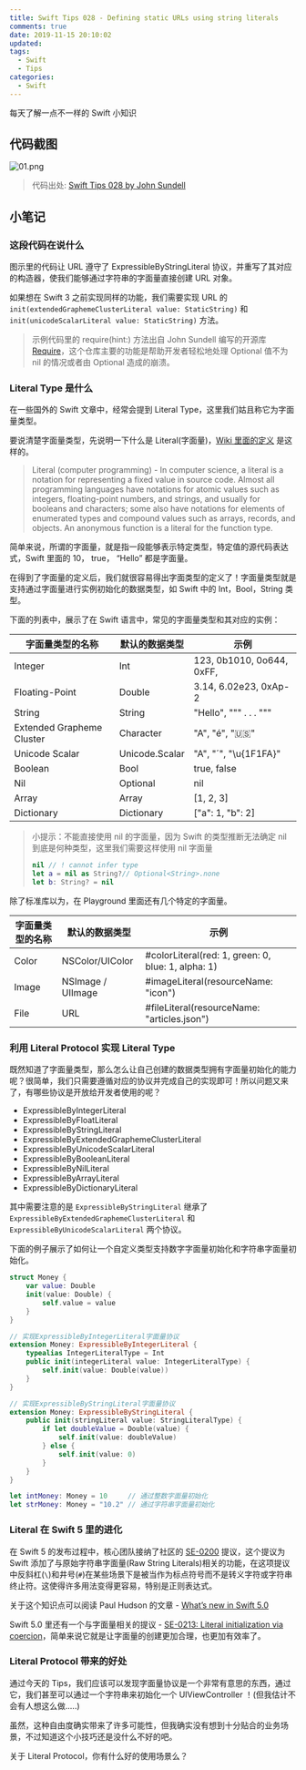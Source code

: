 ```yaml
---
title: Swift Tips 028 - Defining static URLs using string literals
comments: true
date: 2019-11-15 20:10:02
updated:
tags:
  - Swift
  - Tips
categories:
  - Swift
---
```


每天了解一点不一样的 Swift 小知识

<!-- more -->

## 代码截图

![01.png](01.png)

> 代码出处: [Swift Tips 028 by John Sundell](https://github.com/JohnSundell/SwiftTips#28-defining-static-urls-using-string-literals)

## 小笔记

### 这段代码在说什么

图示里的代码让 URL 遵守了 ExpressibleByStringLiteral 协议，并重写了其对应的构造器，使我们能够通过字符串的字面量直接创建 URL 对象。

如果想在 Swift 3 之前实现同样的功能，我们需要实现 URL 的 `init(extendedGraphemeClusterLiteral value: StaticString)` 和 `init(unicodeScalarLiteral value: StaticString)` 方法。

> 示例代码里的 require(hint:) 方法出自 John Sundell 编写的开源库 [Require](https://github.com/johnsundell/require)，这个仓库主要的功能是帮助开发者轻松地处理 Optional 值不为 nil 的情况或者由 Optional 造成的崩溃。

### Literal Type 是什么

在一些国外的 Swift 文章中，经常会提到 Literal Type，这里我们姑且称它为字面量类型。

要说清楚字面量类型，先说明一下什么是 Literal(字面量)，[Wiki 里面的定义](https://en.wikipedia.org/wiki/Literal_(computer_programming)) 是这样的。

> Literal (computer programming) -  In computer science, a literal is a notation for representing a fixed value in source code. Almost all programming languages have notations for atomic values such as integers, floating-point numbers, and strings, and usually for booleans and characters; some also have notations for elements of enumerated types and compound values such as arrays, records, and objects. An anonymous function is a literal for the function type.

简单来说，所谓的字面量，就是指一段能够表示特定类型，特定值的源代码表达式，Swift 里面的 10， true， “Hello” 都是字面量。

在得到了字面量的定义后，我们就很容易得出字面类型的定义了！字面量类型就是支持通过字面量进行实例初始化的数据类型，如 Swift 中的 Int，Bool，String 类型。

下面的列表中，展示了在 Swift 语言中，常见的字面量类型和其对应的实例：

| 字面量类型的名称 | 默认的数据类型 | 示例|
|----------|------------|-----|
| Integer | Int | 123, 0b1010, 0o644, 0xFF, |
| Floating-Point | Double | 3.14, 6.02e23, 0xAp-2 |
| String | String | "Hello", """ . . . """ |
| Extended Grapheme Cluster | Character | "A", "é", "🇺🇸" |
| Unicode Scalar | Unicode.Scalar | "A", "´", "\u{1F1FA}" |
| Boolean | Bool | true, false |
| Nil | Optional | nil |
| Array | Array | [1, 2, 3] |
| Dictionary | Dictionary | ["a": 1, "b": 2] |

> 小提示：不能直接使用 nil 的字面量，因为 Swift 的类型推断无法确定 nil 到底是何种类型，这里我们需要这样使用 nil  字面量
> ```swift
> nil // ! cannot infer type
> let a = nil as String?// Optional<String>.none
> let b: String? = nil
> ```

除了标准库以为，在 Playground 里面还有几个特定的字面量。

| 字面量类型的名称 | 默认的数据类型 | 示例|
|----------|------------|-----|
| Color | NSColor/UIColor | #colorLiteral(red: 1, green: 0, blue: 1, alpha: 1) |
| Image | NSImage / UIImage | #imageLiteral(resourceName: "icon") |
| File | 	URL | #fileLiteral(resourceName: "articles.json") |

### 利用 Literal Protocol 实现 Literal Type

既然知道了字面量类型，那么怎么让自己创建的数据类型拥有字面量初始化的能力呢？很简单，我们只需要遵循对应的协议并完成自己的实现即可！所以问题又来了，有哪些协议是开放给开发者使用的呢？

* ExpressibleByIntegerLiteral
* ExpressibleByFloatLiteral
* ExpressibleByStringLiteral
* ExpressibleByExtendedGraphemeClusterLiteral
* ExpressibleByUnicodeScalarLiteral
* ExpressibleByBooleanLiteral
* ExpressibleByNilLiteral
* ExpressibleByArrayLiteral
* ExpressibleByDictionaryLiteral

其中需要注意的是 `ExpressibleByStringLiteral` 继承了 `ExpressibleByExtendedGraphemeClusterLiteral` 和 `ExpressibleByUnicodeScalarLiteral` 两个协议。

下面的例子展示了如何让一个自定义类型支持数字字面量初始化和字符串字面量初始化。

```swift
struct Money {
    var value: Double
    init(value: Double) {
        self.value = value
    }
}

// 实现ExpressibleByIntegerLiteral字面量协议
extension Money: ExpressibleByIntegerLiteral {
    typealias IntegerLiteralType = Int
    public init(integerLiteral value: IntegerLiteralType) {
        self.init(value: Double(value))
    }
}

// 实现ExpressibleByStringLiteral字面量协议
extension Money: ExpressibleByStringLiteral {
    public init(stringLiteral value: StringLiteralType) {
        if let doubleValue = Double(value) {
            self.init(value: doubleValue)
        } else {
            self.init(value: 0)
        }
    }
}

let intMoney: Money = 10     // 通过整数字面量初始化
let strMoney: Money = "10.2" // 通过字符串字面量初始化
```

### Literal 在 Swift 5 里的进化

在 Swift 5 的发布过程中，核心团队接纳了社区的 [SE-0200](https://github.com/apple/swift-evolution/blob/master/proposals/0200-raw-string-escaping.md) 提议，这个提议为 Swift 添加了与原始字符串字面量(Raw String Literals)相关的功能，在这项提议中反斜杠(`\`)和井号(`#`)在某些场景下是被当作为标点符号而不是转义字符或字符串终止符。这使得许多用法变得更容易，特别是正则表达式。

关于这个知识点可以阅读 Paul Hudson 的文章 - [What’s new in Swift 5.0
](https://www.hackingwithswift.com/articles/126/whats-new-in-swift-5-0)

Swift 5.0 里还有一个与字面量相关的提议 - [SE-0213: Literal initialization via coercion](https://github.com/apple/swift-evolution/blob/master/proposals/0213-literal-init-via-coercion.md)，简单来说它就是让字面量的创建更加合理，也更加有效率了。

### Literal Protocol 带来的好处

通过今天的 Tips，我们应该可以发现字面量协议是一个非常有意思的东西，通过它，我们甚至可以通过一个字符串来初始化一个 UIViewController ！(但我估计不会有人想这么做.....)

虽然，这种自由度确实带来了许多可能性，但我确实没有想到十分贴合的业务场景，不过知道这个小技巧还是没什么不好的吧。

关于 Literal Protocol，你有什么好的使用场景么？
